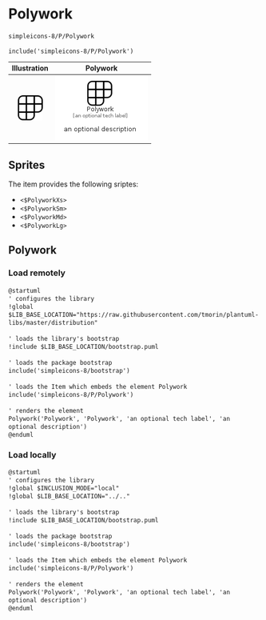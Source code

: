 # Polywork


```text
simpleicons-8/P/Polywork
```

```text
include('simpleicons-8/P/Polywork')
```



| Illustration | Polywork |
| :---: | :---: |
| ![illustration for Illustration](../../simpleicons-8/P/Polywork.png) | ![illustration for Polywork](../../simpleicons-8/P/Polywork.Local.png) |



## Sprites
The item provides the following sriptes:

- `<$PolyworkXs>`
- `<$PolyworkSm>`
- `<$PolyworkMd>`
- `<$PolyworkLg>`





## Polywork

### Load remotely
```plantuml
@startuml
' configures the library
!global $LIB_BASE_LOCATION="https://raw.githubusercontent.com/tmorin/plantuml-libs/master/distribution"

' loads the library's bootstrap
!include $LIB_BASE_LOCATION/bootstrap.puml

' loads the package bootstrap
include('simpleicons-8/bootstrap')

' loads the Item which embeds the element Polywork
include('simpleicons-8/P/Polywork')

' renders the element
Polywork('Polywork', 'Polywork', 'an optional tech label', 'an optional description')
@enduml
```

### Load locally
```plantuml
@startuml
' configures the library
!global $INCLUSION_MODE="local"
!global $LIB_BASE_LOCATION="../.."

' loads the library's bootstrap
!include $LIB_BASE_LOCATION/bootstrap.puml

' loads the package bootstrap
include('simpleicons-8/bootstrap')

' loads the Item which embeds the element Polywork
include('simpleicons-8/P/Polywork')

' renders the element
Polywork('Polywork', 'Polywork', 'an optional tech label', 'an optional description')
@enduml
```

